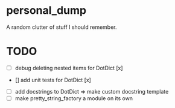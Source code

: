 # personal_dump
A random clutter of stuff I should remember.

# TODO

- [ ] debug deleting nested items for DotDict [x]
- [] add unit tests for DotDict [x]
- [ ] add docstrings to DotDict => make custom docstring template
- [ ] make pretty_string_factory a module on its own
